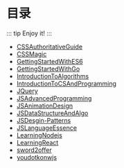 # 目录
::: tip
Enjoy it!
:::

* [CSSAuthoritativeGuide](/CSSAuthoritativeGuide/)
* [CSSMagic](/CSSMagic/)
* [GettingStartedWithES6](/GettingStartedWithES6/)
* [GettingStartedWithGo](/GettingStartedWithGo/)
* [IntroductionToAlgorithms](/IntroductionToAlgorithms/)
* [IntroductionToCSAndProgramming](/IntroductionToCSAndProgramming/)
* [JQuery](/JQuery/)
* [JSAdvancedProgramming](/JSAdvancedProgramming/)
* [JSAnimationDesign](/JSAnimationDesign/)
* [JSDataStructureAndAlgo](/JSDataStructureAndAlgo/)
* [JSDesgin-Patterns](/JSDesgin-Patterns/)
* [JSLanguageEssence](/JSLanguageEssence/)
* [LearningNodejs](/LearningNodejs/)
* [LearningReact](/LearningReact/)
* [sword2offer](/sword2offer/)
* [youdotkonwjs](/youdotkonwjs/)